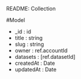 README: Collection


#Model
- _id         : id
- title       : string
- slug        : string
- owner       : ref.accountId
- datasets    : [ref.datasetId]
- createdAt   : Date
- updatedAt   : Date
